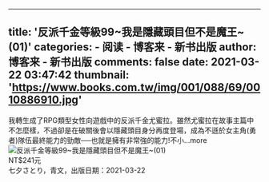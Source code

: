 
---
title: '反派千金等級99~我是隱藏頭目但不是魔王~(01)'
categories: 
    - 阅读
    - 博客来 - 新书出版
author: 博客来 - 新书出版
comments: false
date: 2021-03-22 03:47:42
thumbnail: 'https://www.books.com.tw/img/001/088/69/0010886910.jpg'
---

<div>   
我轉生成了RPG類型女性向遊戲中的反派千金尤蜜拉。雖然尤蜜拉在故事主篇中不怎麼樣，不過卻是在破關後會以隱藏頭目身分再度登場，成為不遜於女主角(勇者)隊伍最終能力的勁敵──也就是擁有非常強的能力!不小...more<br><img src="https://www.books.com.tw/img/001/088/69/0010886910.jpg" alt="反派千金等級99~我是隱藏頭目但不是魔王~(01)" referrerpolicy="no-referrer"><br>NT$241元<br>七夕さとり，青文，出版日期：2021-03-22  
</div>
            